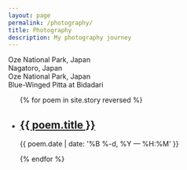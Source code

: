 ```yaml
---
layout: page
permalink: /photography/
title: Photography
description: My photography journey
---
```


<div class="img_row">
	<img class="col three" src="{{ site.baseurl }}/img/oze.jpg" alt="" title="example image"/>
</div>
<div class="col three caption">
	Oze National Park, Japan
</div>

<div class="img_row">
	<img class="col three" src="{{ site.baseurl }}/img/nagatoro.jpg" alt="" title="example image"/>
</div>
<div class="col three caption">
	Nagatoro, Japan
</div>

<div class="img_row">
	<img class="col three" src="{{ site.baseurl }}/img/oze_mist.jpg" alt="" title="example image"/>
</div>
<div class="col three caption">
	Oze National Park, Japan
</div>

<div class="img_row">
	<img class="col three" src="{{ site.baseurl }}/img/pitta.jpg" alt="" title="example image"/>
</div>
<div class="col three caption">
	Blue-Winged Pitta at Bidadari
</div>

<ul class="post-list">
{% for poem in site.story reversed %}
    <li>
        <h2><a class="poem-title" href="{{ poem.url | prepend: site.baseurl }}">{{ poem.title }}</a></h2>
        <p class="post-meta">{{ poem.date | date: '%B %-d, %Y — %H:%M' }}</p>
      </li>
{% endfor %}
</ul>